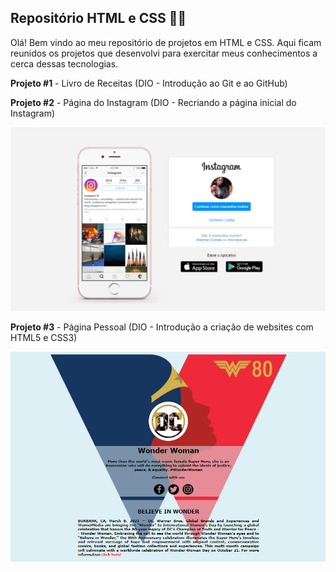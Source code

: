 ## Repositório HTML e CSS :woman_technologist:

Olá! Bem vindo ao meu repositório de projetos em HTML e CSS. Aqui ficam reunidos os projetos que desenvolvi para exercitar meus conhecimentos a cerca dessas tecnologias.



**Projeto #1** - Livro de Receitas (DIO - Introdução ao Git e ao GitHub)

**Projeto #2** - Página do Instagram (DIO - Recriando a página inicial do Instagram)

![pagina_instagram_1200_700](https://github.com/luanna-n/html-css/blob/master/pagina_instagram_1200_700.png?raw=true)



**Projeto #3** - Página Pessoal (DIO - Introdução a criação de websites com HTML5 e CSS3)

![pagina_pessoal_900_600](https://github.com/luanna-n/html-css/blob/master/pagina_pessoal_900_600.png?raw=true)

